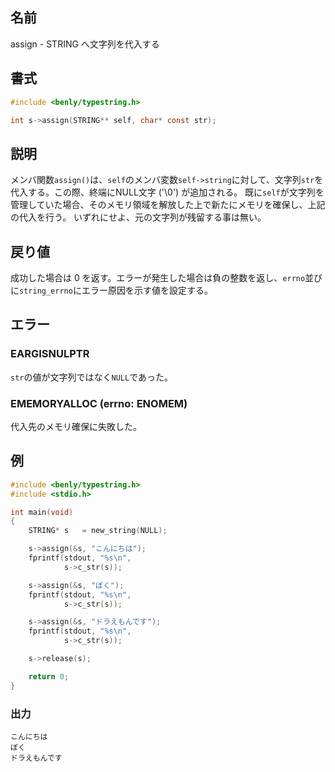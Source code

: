 ## 名前

assign - STRING へ文字列を代入する

## 書式

```c
#include <benly/typestring.h>

int s->assign(STRING** self, char* const str);
```

## 説明

メンバ関数`assign()`は、`self`のメンバ変数`self->string`に対して、文字列`str`を代入する。この際、終端にNULL文字 ('\0') が追加される。
既に`self`が文字列を管理していた場合、そのメモリ領域を解放した上で新たにメモリを確保し、上記の代入を行う。
いずれにせよ、元の文字列が残留する事は無い。

## 戻り値

成功した場合は 0 を返す。エラーが発生した場合は負の整数を返し、`errno`並びに`string_errno`にエラー原因を示す値を設定する。

## エラー

### EARGISNULPTR

`str`の値が文字列ではなく`NULL`であった。

### EMEMORYALLOC (errno: ENOMEM)

代入先のメモリ確保に失敗した。

## 例

```c
#include <benly/typestring.h>
#include <stdio.h>

int main(void)
{
    STRING* s   = new_string(NULL);

    s->assign(&s, "こんにちは");
    fprintf(stdout, "%s\n",
            s->c_str(s));

    s->assign(&s, "ぼく");
    fprintf(stdout, "%s\n",
            s->c_str(s));

    s->assign(&s, "ドラえもんです");
    fprintf(stdout, "%s\n",
            s->c_str(s));

    s->release(s);

    return 0;
}
```

### 出力

```
こんにちは
ぼく
ドラえもんです
```
